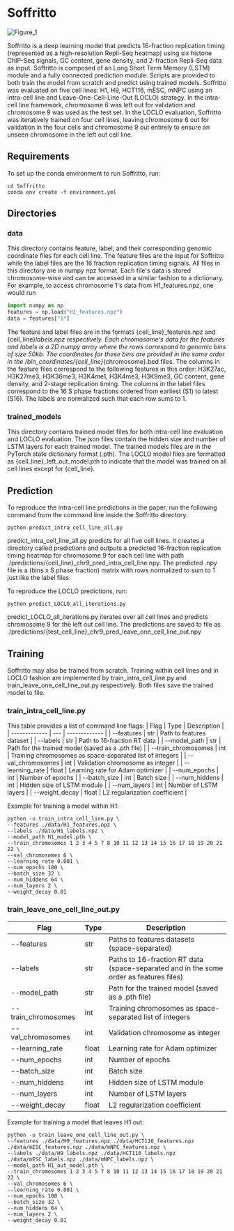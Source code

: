 # Soffritto
![Figure_1](https://github.com/user-attachments/assets/c7aefd3b-bbc4-44fd-9179-33a13ed17c11)

Soffritto is a deep learning model that predicts 16-fraction replication timing (represented as a high-resolution Repli-Seq heatmap) using six histone ChIP-Seq signals, GC content, gene density, and 2-fraction Repli-Seq data as input. Soffritto is composed of an Long Short Term Memory (LSTM) module and a fully connected prediction module. Scripts are provided to both train the model from scratch and predict using trained models. Soffritto was evaluated on five cell lines: H1, H9, HCT116, mESC, mNPC using an intra-cell line and Leave-One-Cell-Line-Out (LOCLO) strategy. In the intra-cell line framework, chromosome 6 was left out for validation and chromosome 9 was used as the test set. In the LOCLO evaluation, Soffritto was iteratively trained on four cell lines, leaving chromosome 6 out for validation in the four cells and chromosome 9 out entirely to ensure an unseen chromosome in the left out cell line.

## Requirements
To set up the conda environment to run Soffritto, run:
```
cd Soffritto
conda env create -f environment.yml
```

## Directories 
### data
This directory contains feature, label, and their corresponding genomic coordinate files for each cell line. The feature files are the input for Soffritto while the label files are the 16 fraction replication timing signals. All files in this directory are in numpy npz format. Each file's data is stored chromosome-wise and can be accessed in a similar fashion to a dictionary. For example, to access chromosome 1's data from H1_features.npz, one would run 
```python
import numpy as np
features = np.load("H1_features.npz")
data = features["1"]
```
The feature and label files are in the formats {cell_line}_features.npz and {cell_line}_labels.npz respectively. Each chromosome's data for the features and labels is a 2D numpy array where the rows correspond to genomic bins of size 50kb. The coordinates for these bins are provided in the same order in the /bin_coordinates/{cell_line}_{chromosome}.bed files. The columns in the feature files correspond to the following features in this order: H3K27ac, H3K27me3, H3K36me3, H3K4me1, H3K4me3, H3K9me3, GC content, gene density, and 2-stage replication timing. The columns in the label files correspond to the 16 S phase fractions ordered from earliest (S1) to latest (S16). The labels are normalized such that each row sums to 1.

### trained_models
This directory contains trained model files for both intra-cell line evaluation and LOCLO evaluation. The json files contain the hidden size and number of LSTM layers for each trained model. The trained models files are in the PyTorch state dictionary format (.pth). The LOCLO model files are formatted as {cell_line}_left_out_model.pth to indicate that the model was trained on all cell lines except for {cell_line}. 

## Prediction
To reproduce the intra-cell line predictions in the paper, run the following command from the command line inside the Soffritto directory: 
```
python predict_intra_cell_line_all.py
```
predict_intra_cell_line_all.py predicts for all five cell lines. It creates a directory called predictions and outputs a predicted 16-fraction replication timing heatmap for chromosome 9 for each cell line with path ./predictions/{cell_line}_chr9_pred_intra_cell_line.npy. The predicted .npy file is a (bins x S phase fraction) matrix with rows normalized to sum to 1 just like the label files. 

To reproduce the LOCLO predictions, run:
```
python predict_LOCLO_all_iterations.py
```
predict_LOCLO_all_iterations.py iterates over all cell lines and predicts chromosome 9 for the left out cell line. The predictions are saved to file as ./predictions/{test_cell_line}_chr9_pred_leave_one_cell_line_out.npy

## Training
Soffritto may also be trained from scratch. Training within cell lines and in LOCLO fashion are implemented by train_intra_cell_line.py and train_leave_one_cell_line_out.py respectively. Both files save the trained model to file.
### train_intra_cell_line.py
This table provides a list of command line flags:
| Flag  | Type | Description |
| ------------- | --- | ------------- |
| --features | str  |  Path to features dataset |
| --labels | str |    Path to 16-fraction RT data  |
| --model_path  | str  |  Path for the trained model (saved as a .pth file)  |
| --train_chromosomes  | int  | Training chromosomes as space-separated list of integers |
| --val_chromosomes  | int  | Validation chromosome as integer |
| --learning_rate  | float  | Learning rate for Adam optimizer |
| --num_epochs | int  | Number of epochs |
| --batch_size | int  | Batch size |
| --num_hiddens  | int  | Hidden size of LSTM module |
| --num_layers  | int  | Number of LSTM layers |
| --weight_decay | float  | L2 regularization coefficient |

Example for training a model within H1:
```
python -u train_intra_cell_line.py \
--features ./data/H1_features.npz \
--labels ./data/H1_labels.npz \
--model_path H1_model.pth \
--train_chromosomes 1 2 3 4 5 7 8 10 11 12 13 14 15 16 17 18 19 20 21 22 \
--val_chromosomes 6 \
--learning_rate 0.001 \
--num_epochs 100 \
--batch_size 32 \
--num_hiddens 64 \
--num_layers 2 \
--weight_decay 0.01
```

### train_leave_one_cell_line_out.py
| Flag  | Type | Description |
| ------------- | --- | ------------- |
| --features | str  |  Paths to features datasets (space-separated) |
| --labels | str |  Paths to 16-fraction RT data (space-separated and in the some order as features files)  |
| --model_path  | str  |  Path for the trained model (saved as a .pth file)  |
| --train_chromosomes | int  | Training chromosomes as space-separated list of integers |
| --val_chromosomes  | int  | Validation chromosome as integer |
| --learning_rate  | float  | Learning rate for Adam optimizer |
| --num_epochs | int  | Number of epochs |
| --batch_size | int  | Batch size |
| --num_hiddens  | int  | Hidden size of LSTM module |
| --num_layers  | int  | Number of LSTM layers |
| --weight_decay | float  | L2 regularization coefficient |

Example for training a model that leaves H1 out:
```
python -u train_leave_one_cell_line_out.py \
--features ./data/H9_features.npz ./data/HCT116_features.npz ./data/mESC_features.npz ./data/mNPC_features.npz \
--labels ./data/H9_labels.npz ./data/HCT116_labels.npz ./data/mESC_labels.npz ./data/mNPC_labels.npz \
--model_path H1_out_model.pth \
--train_chromosomes 1 2 3 4 5 7 8 10 11 12 13 14 15 16 17 18 19 20 21 22 \
--val_chromosomes 6 \
--learning_rate 0.001 \
--num_epochs 100 \
--batch_size 32 \
--num_hiddens 64 \
--num_layers 2 \
--weight_decay 0.01
```
